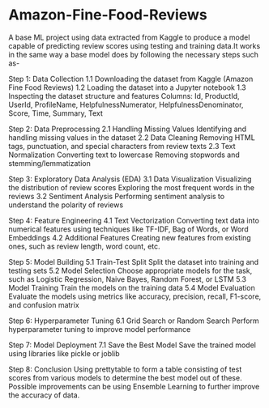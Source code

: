 # Amazon-Fine-Food-Reviews

A base ML project using data extracted from Kaggle to produce a model capable of predicting review scores using testing and training data.It works in the same way a base model does by following the necessary steps such as-

Step 1: Data Collection
1.1 Downloading the dataset from Kaggle (Amazon Fine Food Reviews)
1.2 Loading the dataset into a Jupyter notebook
1.3 Inspecting the dataset structure and features
Columns: Id, ProductId, UserId, ProfileName, HelpfulnessNumerator, HelpfulnessDenominator, Score, Time, Summary, Text

Step 2: Data Preprocessing
2.1 Handling Missing Values
Identifying and handling missing values in the dataset
2.2 Data Cleaning
Removing HTML tags, punctuation, and special characters from review texts
2.3 Text Normalization
Converting text to lowercase
Removing stopwords and stemming/lemmatization

Step 3: Exploratory Data Analysis (EDA)
3.1 Data Visualization
Visualizing the distribution of review scores
Exploring the most frequent words in the reviews
3.2 Sentiment Analysis
Performing sentiment analysis to understand the polarity of reviews

Step 4: Feature Engineering
4.1 Text Vectorization
Converting text data into numerical features using techniques like TF-IDF, Bag of Words, or Word Embeddings
4.2 Additional Features
Creating new features from existing ones, such as review length, word count, etc.

Step 5: Model Building
5.1 Train-Test Split
Split the dataset into training and testing sets
5.2 Model Selection
Choose appropriate models for the task, such as Logistic Regression, Naive Bayes, Random Forest, or LSTM
5.3 Model Training
Train the models on the training data
5.4 Model Evaluation
Evaluate the models using metrics like accuracy, precision, recall, F1-score, and confusion matrix

Step 6: Hyperparameter Tuning
6.1 Grid Search or Random Search
Perform hyperparameter tuning to improve model performance

Step 7: Model Deployment
7.1 Save the Best Model
Save the trained model using libraries like pickle or joblib

Step 8: Conclusion
Using prettytable to form a table consisting of test scores from various models to determine the best model out of these.
Possible improvements can be using Ensemble Learning to further improve the accuracy of data.

